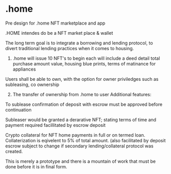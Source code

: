 # .home
Pre design for .home NFT marketplace and app

.HOME intendes do be a NFT market place & wallet

The long term goal is to integrate a borrowing and lending protocol, to divert traditional lending practices when it comes to housing. 

1) .home will issue 10 NFT's to begin  each will include a deed detail total purchase amount value, housing blue prints, terms of matinance for appliances

Users shall be able to own, with the option for owner priviledges such as subleasing, co ownership

2) The transfer of ownership from .home to user 
Additional features:

To sublease confirmation of deposit with escrow must be approved before continuation 

Subleaser would be granted a derarative NFT; stating terms of time and payment required facillitated by escrow deposit 

Crypto collateral for NFT home payments in full or on termed loan. Collaterization is eqivelent to 5% of total amount. (also facilitated by deposit escrow subject to change if secondary lending/collateral protocol was created. 

This is merely a prototype and there is a mountain of work that must be done before it is in final form. 
